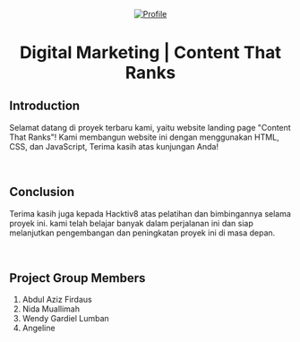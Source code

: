  <div align="center">
  <a href="https://www.figma.com/file/1QGunaUvZBiiNTHhL7J4SE/digital-marketing-website-callmedesigner?type=design&node-id=0%3A1&mode=design&t=cvtB1DbtUA3ZqO8B-1">
    <img src="https://github.com/whend12/Hacktiv8-Finpro3/assets/119909214/d9e86742-3e80-43e5-9be5-8f15a1b2bf39" alt="Profile" max-width="100">
  </a>
  <h2 style="font-size:30px;" align="center">
    <strong>
      <span>Digital Marketing | Content That Ranks</span>
    </strong>
  </h2>
</div>

## Introduction

Selamat datang di proyek terbaru kami, yaitu website landing page "Content That Ranks"! Kami membangun website ini dengan menggunakan HTML, CSS, dan JavaScript, Terima kasih atas kunjungan Anda!

<br>

## Conclusion

Terima kasih juga kepada Hacktiv8 atas pelatihan dan bimbingannya selama proyek ini. kami telah belajar banyak dalam perjalanan ini dan siap melanjutkan pengembangan dan peningkatan proyek ini di masa depan.

<br>

## **Project Group Members**

1. Abdul Aziz Firdaus
2. Nida Muallimah
3. Wendy Gardiel Lumban
4. Angeline

